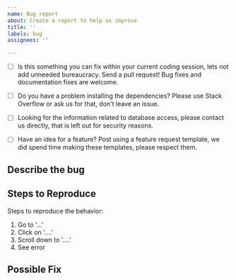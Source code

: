 ```yaml
---
name: Bug report
about: Create a report to help us improve
title: ''
labels: bug
assignees: ''

---
```


<!--
Please be patient, this is for the best. Do the checklist before filing an issue:
-->

- [ ] Is this something you can fix within your current coding session, lets not add unneeded bureaucracy.  Send a pull request! Bug fixes and documentation fixes are welcome.
- [ ] Do you have a problem installing the dependencies? Please use Stack Overflow or ask us for that, don't leave an issue.
- [ ] Looking for the information related to database access, please contact us directly, that is left out for security reasons.
- [ ] Have an idea for a feature? Post using a feature request template, we did spend time making these templates, please respect them.


## Describe the bug

<!--
A clear and concise description of what the bug is and what you were
expecting to happen.
-->

## Steps to Reproduce

Steps to reproduce the behavior:

1. Go to '...'
2. Click on '....'
3. Scroll down to '....'
4. See error

## Possible Fix

<!--
An optional section, please delete this section if you don't use it.
-->
